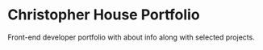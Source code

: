# Christopher House Portfolio

Front-end developer portfolio with about info along with selected projects.
